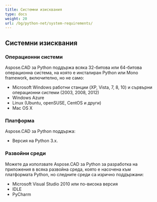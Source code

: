 ```yaml
---
title: Системни изисквания
type: docs
weight: 20
url: /bg/python-net/system-requirements/
---
```


## **Системни изисквания**

### **Операционни системи**

Aspose.CAD за Python поддържа всяка 32-битова или 64-битова операционна система, на която е инсталиран Python или Mono framework, включително, но не само:

- Microsoft Windows работни станции (XP, Vista, 7, 8, 10) и сървърни операционни системи (2003, 2008, 2012)
- Windows Azure
- Linux (Ubuntu, openSUSE, CentOS и други)
- Mac OS X

### **Платформа**

Aspose.CAD за Python поддържа:

- Версия на Python 3.x.

### **Развойни среди**

Можете да използвате Aspose.CAD за Python за разработка на приложения в всяка развойна среда, която е насочена към платформата Python, но следните среди са изрично поддържани:

- Microsoft Visual Studio 2010 или по-висока версия
- IDLE
- PyCharm
